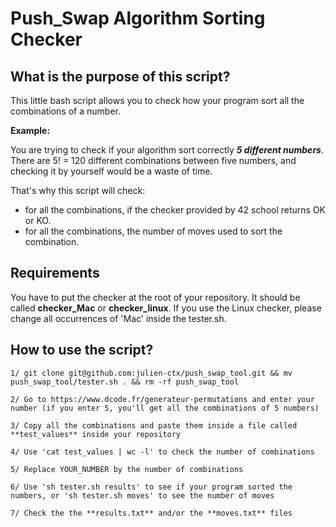 # Push_Swap Algorithm Sorting Checker

## What is the purpose of this script?

This little bash script allows you to check how your program sort all the combinations of a number.

**Example:**

You are trying to check if your algorithm sort correctly ***5 different numbers***.
There are 5! = 120 different combinations between five numbers, and checking it by yourself would be a waste of time.

That's why this script will check:

- for all the combinations, if the checker provided by 42 school returns OK or KO.
- for all the combinations, the number of moves used to sort the combination.

## Requirements

You have to put the checker at the root of your repository. It should be called **checker_Mac** or **checker_linux**. If you use the Linux checker, please change all occurrences of 'Mac' inside the tester.sh.

## How to use the script?

```
1/ git clone git@github.com:julien-ctx/push_swap_tool.git && mv push_swap_tool/tester.sh . && rm -rf push_swap_tool
```
```
2/ Go to https://www.dcode.fr/generateur-permutations and enter your number (if you enter 5, you'll get all the combinations of 5 numbers)
```
```
3/ Copy all the combinations and paste them inside a file called **test_values** inside your repository
```
```
4/ Use 'cat test_values | wc -l' to check the number of combinations
```
```
5/ Replace YOUR_NUMBER by the number of combinations
```
```
6/ Use 'sh tester.sh results' to see if your program sorted the numbers, or 'sh tester.sh moves' to see the number of moves
```
```
7/ Check the the **results.txt** and/or the **moves.txt** files
